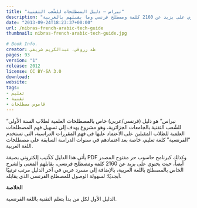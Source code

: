 ```yaml
---
title: "نبراس – دليل المصطلحات للشُعب التقنية"
description: "نبراس دليل فرنسي/عربي للمصطلحات العلمية لطلاب السنة الأولى للشُعب التقنية بالجامعات الجزائرية. يحتوي على يزيد عن 2160 كلمة ومصطلح فرنسي وما يقبلهم بالعربية."
date: "2013-09-24T18:23:37+00:00"
url: /nibras-french-arabic-tech-guide
thumbnail: nibras-french-arabic-tech-guide.jpg

# Book Info.
creator: طه زروقي، عبدالكريم شريفي
pages: 93
version: "1"
release: 2012
license: CC BY-SA 3.0
download:
website:
tags:
- تعليم
- تقنية
- قاموس مصطلحات
---
```


“نبراس” هو دليل (فرنسي/عربي) خاص بالمصطلحات العلمية لطلاب السنة الأولى للشُعب التقنية بالجامعات الجزائرية، وهو مشروع يهدف إلى تسهيل فهم المصطلحات العلمية للطلاب المقبلين على الاعتماد عليها في فهم المقررات الدراسية، التي تستخدم “الفرنسية” كلغة تعليم، خاصة بعد اعتمادهم في سنوات الدراسة السابقة على مصطلحات اللغة العربية.

يأتي هذا الدليل ككُتيب إلكتروني بصيغة PDF وكذلك كبرنامج حاسوب حر مفتوح المصدر أيضاً، حيث يحتوي على يزيد عن 2160 كلمة ومصطلح فرنسي، يقابلهم المعنى والشرح الخاص بالمصطلح باللغة العربية، بالإضافة إلى مسرد عربي في آخر الدليل مرتب ترتيبًا أبجديًا؛ لسهولة الوصول للمصطلح الفرنسي الذي يقابله.

**الخلاصة**

الدليل الأول لكل من بدأ بتعلم التقنية باللغة الفرنسية.
